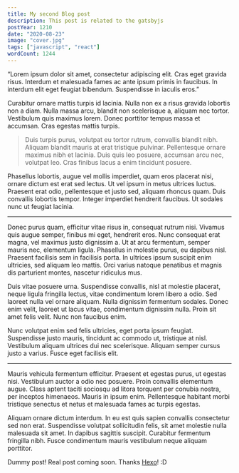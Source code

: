 ```yaml
---
title: My second Blog post
description: This post is related to the gatsbyjs
postYear: 1210
date: "2020-08-23"
image: "cover.jpg"
tags: ["javascript", "react"]
wordCount: 1244
---
```


<span>“Lorem ipsum dolor sit amet, consectetur adipiscing elit. Cras eget gravida risus. Interdum et malesuada fames ac ante ipsum primis in faucibus. In interdum elit eget feugiat bibendum. Suspendisse in iaculis eros.”</span>

Curabitur ornare mattis turpis id lacinia. Nulla non ex a risus gravida lobortis non a diam. Nulla massa arcu, blandit non scelerisque a, aliquam nec tortor. Vestibulum quis maximus lorem. Donec porttitor tempus massa et accumsan. Cras egestas mattis turpis.

> Duis turpis purus, volutpat eu tortor rutrum, convallis blandit nibh. Aliquam blandit mauris at erat tristique pulvinar. Pellentesque ornare maximus nibh et lacinia. Duis quis leo posuere, accumsan arcu nec, volutpat leo. Cras finibus lacus a enim tincidunt posuere.

Phasellus lobortis, augue vel mollis imperdiet, quam eros placerat nisi, ornare dictum est erat sed lectus. Ut vel ipsum in metus ultrices luctus. Praesent erat odio, pellentesque et justo sed, aliquam rhoncus quam. Duis convallis lobortis tempor. Integer imperdiet hendrerit faucibus. Ut sodales nunc ut feugiat lacinia.

---

Donec purus quam, efficitur vitae risus in, consequat rutrum nisi. Vivamus quis augue semper, finibus mi eget, hendrerit eros. Nunc consequat erat magna, vel maximus justo dignissim a. Ut at arcu fermentum, semper mauris nec, elementum ligula. Phasellus in molestie purus, eu dapibus nisl. Praesent facilisis sem in facilisis porta. In ultrices ipsum suscipit enim ultricies, sed aliquam leo mattis. Orci varius natoque penatibus et magnis dis parturient montes, nascetur ridiculus mus.

Duis vitae posuere urna. Suspendisse convallis, nisl at molestie placerat, neque ligula fringilla lectus, vitae condimentum lorem libero a odio. Sed laoreet nulla vel ornare aliquam. Nulla dignissim fermentum sodales. Donec enim velit, laoreet ut lacus vitae, condimentum dignissim nulla. Proin sit amet felis velit. Nunc non faucibus enim.

Nunc volutpat enim sed felis ultricies, eget porta ipsum feugiat. Suspendisse justo mauris, tincidunt ac commodo ut, tristique at nisl. Vestibulum aliquam ultrices dui nec scelerisque. Aliquam semper cursus justo a varius. Fusce eget facilisis elit.

---

Mauris vehicula fermentum efficitur. Praesent et egestas purus, ut egestas nisi. Vestibulum auctor a odio nec posuere. Proin convallis elementum augue. Class aptent taciti sociosqu ad litora torquent per conubia nostra, per inceptos himenaeos. Mauris in ipsum enim. Pellentesque habitant morbi tristique senectus et netus et malesuada fames ac turpis egestas.

Aliquam ornare dictum interdum. In eu est quis sapien convallis consectetur sed non erat. Suspendisse volutpat sollicitudin felis, sit amet molestie nulla malesuada sit amet. In dapibus sagittis suscipit. Curabitur fermentum fringilla nibh. Fusce condimentum mauris vestibulum neque aliquam porttitor.

Dummy post! Real post coming soon. Thanks [Hexo](https://hexo.io/)! :D
